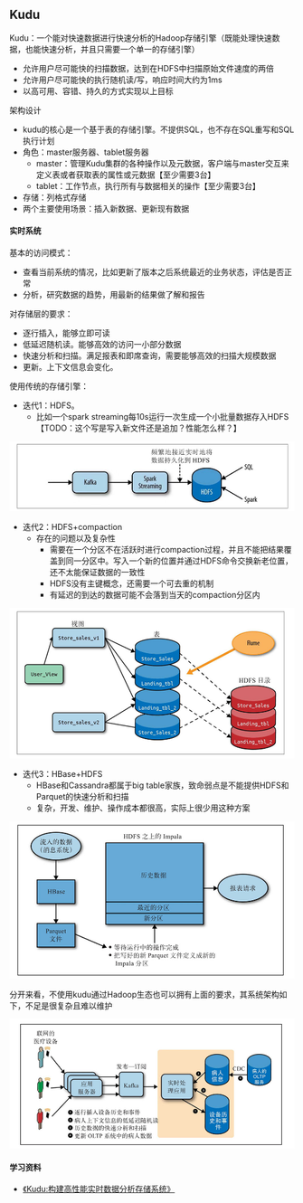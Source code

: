 ## Kudu

Kudu：一个能对快速数据进行快速分析的Hadoop存储引擎（既能处理快速数据，也能快速分析，并且只需要一个单一的存储引擎）
- 允许用户尽可能快的扫描数据，达到在HDFS中扫描原始文件速度的两倍
- 允许用户尽可能快的执行随机读/写，响应时间大约为1ms
- 以高可用、容错、持久的方式实现以上目标

架构设计
- kudu的核心是一个基于表的存储引擎。不提供SQL，也不存在SQL重写和SQL执行计划
- 角色：master服务器、tablet服务器
    - master：管理Kudu集群的各种操作以及元数据，客户端与master交互来定义表或者获取表的属性或元数据【至少需要3台】
    - tablet：工作节点，执行所有与数据相关的操作【至少需要3台】
- 存储：列格式存储
- 两个主要使用场景：插入新数据、更新现有数据

#### 实时系统
基本的访问模式：
- 查看当前系统的情况，比如更新了版本之后系统最近的业务状态，评估是否正常
- 分析，研究数据的趋势，用最新的结果做了解和报告

对存储层的要求：
- 逐行插入，能够立即可读
- 低延迟随机读。能够高效的访问一小部分数据
- 快速分析和扫描。满足报表和即席查询，需要能够高效的扫描大规模数据
- 更新。上下文信息会变化。

使用传统的存储引擎：
- 迭代1：HDFS。
    - 比如一个spark streaming每10s运行一次生成一个小批量数据存入HDFS【TODO：这个写是写入新文件还是追加？性能怎么样？】
    
![image](img/使用HDFS的实时数据流.jpg)    

- 迭代2：HDFS+compaction
    - 存在的问题以及复杂性
        - 需要在一个分区不在活跃时进行compaction过程，并且不能把结果覆盖到同一分区中。写入一个新的位置并通过HDFS命令交换新老位置，还不太能保证数据的一致性
        - HDFS没有主键概念，还需要一个可去重的机制
        - 有延迟的到达的数据可能不会落到当天的compaction分区内

![image](img/使用了HDFS+compaction的实时数据流.png)

- 迭代3：HBase+HDFS
    - HBase和Cassandra都属于big table家族，致命弱点是不能提供HDFS和Parquet的快速分析和扫描
    - 复杂，开发、维护、操作成本都很高，实际上很少用这种方案
    
![image](img/使用了HBase和HDFS的实时数据流.png)


分开来看，不使用kudu通过Hadoop生态也可以拥有上面的要求，其系统架构如下，不足是很复杂且难以维护

![iamge](img/实时数据流.png)


#### 学习资料
- [《Kudu:构建高性能实时数据分析存储系统》](https://github.com/kudu-book/getting-started-kudu)